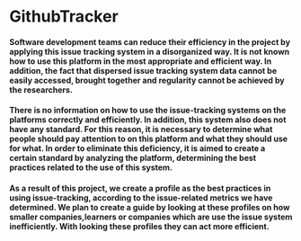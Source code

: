 # GithubTracker

#### Software development teams can reduce their efficiency in the project by applying this issue tracking system in a disorganized way. It is not known how to use this platform in the most appropriate and efficient way. In addition, the fact that dispersed issue tracking system data cannot be easily accessed, brought together and regularity cannot be achieved by the researchers.

#### There is no information on how to use the issue-tracking systems on the platforms correctly and efficiently. In addition, this system also does not have any standard. For this reason, it is necessary to determine what people should pay attention to on this platform and what they should use for what. In order to eliminate this deficiency, it is aimed to create a certain standard by analyzing the platform, determining the best practices related to the use of this system.

#### As a result of this project, we create a profile as the best practices in using issue-tracking, according to the issue-related metrics we have determined. We plan to create a guide by looking at these profiles on how smaller companies,learners or companies which are use the issue system inefficiently. With looking these profiles they can act more efficient.
